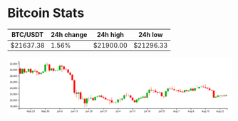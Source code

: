 # Bitcoin Stats

BTC/USDT|24h change|24h high|24h low|
|---|---|---|---|
|$21637.38|1.56%|$21900.00|$21296.33|

<img src="./chart.svg">
